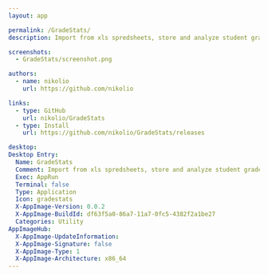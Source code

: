 ```yaml
---
layout: app

permalink: /GradeStats/
description: Import from xls spredsheets, store and analyze student grade data

screenshots:
  - GradeStats/screenshot.png

authors:
  - name: nikolio
    url: https://github.com/nikolio

links:
  - type: GitHub
    url: nikolio/GradeStats
  - type: Install
    url: https://github.com/nikolio/GradeStats/releases

desktop:
Desktop Entry:
  Name: GradeStats
  Comment: Import from xls spredsheets, store and analyze student grade data
  Exec: AppRun
  Terminal: false
  Type: Application
  Icon: gradestats
  X-AppImage-Version: 0.0.2
  X-AppImage-BuildId: df63f5a0-86a7-11a7-0fc5-4382f2a1be27
  Categories: Utility
AppImageHub:
  X-AppImage-UpdateInformation: 
  X-AppImage-Signature: false
  X-AppImage-Type: 1
  X-AppImage-Architecture: x86_64
---
```

